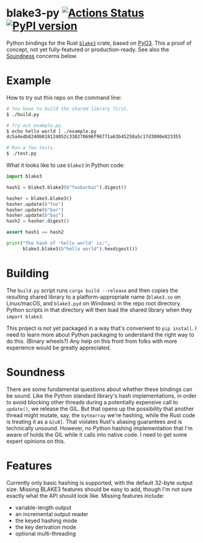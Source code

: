# blake3-py [![Actions Status](https://github.com/oconnor663/blake3-py/workflows/tests/badge.svg)](https://github.com/oconnor663/blake3-py/actions) [![PyPI version](https://badge.fury.io/py/blake3.svg)](https://pypi.python.org/pypi/blake3)

Python bindings for the Rust [`blake3`](https://crates.io/crates/blake3)
crate, based on [PyO3](https://github.com/PyO3/pyo3). This a proof of
concept, not yet fully-featured or production-ready. See also the
[Soundness](#soundness) concerns below.

# Example

How to try out this repo on the command line:

```bash
# You have to build the shared library first.
$ ./build.py

# Try out example.py.
$ echo hello world | ./example.py
dc5a4edb8240b018124052c330270696f96771a63b45250a5c17d3000e823355

# Run a few tests.
$ ./test.py
```

What it looks like to use `blake3` in Python code:

```python
import blake3

hash1 = blake3.blake3(b"foobarbaz").digest()

hasher = blake3.blake3()
hasher.update(b"foo")
hasher.update(b"bar")
hasher.update(b"baz")
hash2 = hasher.digest()

assert hash1 == hash2

print("The hash of 'hello world' is:",
      blake3.blake3(b"hello world").hexdigest())
```

# Building

The `build.py` script runs `cargo build --release` and then copies the
resulting shared library to a platform-appropriate name (`blake3.so` on
Linux/macOS, and `blake3.pyd` on Windows) in the repo root directory.
Python scripts in that directory will then load the shared library when
they `import blake3`.

This project is not yet packaged in a way that's convenient to `pip
install`. I need to learn more about Python packaging to understand the
right way to do this. (Binary wheels?) Any help on this front from folks
with more experience would be greatly appreciated.

# Soundness

There are some fundamental questions about whether these bindings can be
sound. Like the Python standard library's hash implementations, in order
to avoid blocking other threads during a potentially expensive call to
`update()`, we release the GIL. But that opens up the possibility that
another thread might mutate, say, the `bytearray` we're hashing, while
the Rust code is treating it as a `&[u8]`. That violates Rust's aliasing
guarantees and is technically unsound. However, no Python hashing
implementation that I'm aware of holds the GIL while it calls into
native code. I need to get some expert opinions on this.

# Features

Currently only basic hashing is supported, with the default 32-byte
output size. Missing BLAKE3 features should be easy to add, though I'm
not sure exactly what the API should look like. Missing features
include:

- variable-length output
- an incremental output reader
- the keyed hashing mode
- the key derivation mode
- optional multi-threading
